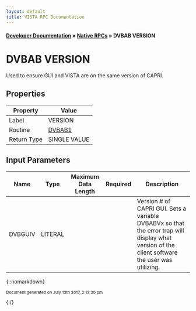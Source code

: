 ```yaml
---
layout: default
title: VISTA RPC Documentation
---
```


#### [Developer Documentation](../index) &#187; [Native RPCs](TableOfContents) &#187; DVBAB VERSION<br/>
# DVBAB VERSION

Used to ensure GUI and VISTA are on the same version of CAPRI.

## Properties

Property | Value
--- | ---
Label | VERSION
Routine | [DVBAB1](http://code.osehra.org/dox/Routine_DVBAB1_source.html)
Return Type | SINGLE VALUE


## Input Parameters

Name | Type | Maximum Data Length | Required | Description
--- | --- | --- | --- | ---
DVBGUIV | LITERAL |  |  | Version # of CAPRI GUI.  Sets a variable DVBABVx so that the error trap will display what version of the client software the user was utilizing.



{::nomarkdown} <br/><p style="font-size: 11px">Document generated on July 13th 2017, 2:13:30 pm</p>{:/}
